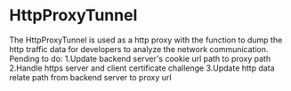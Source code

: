 HttpProxyTunnel
===============

The HttpProxyTunnel is used as a http proxy with the function to dump the http traffic data for developers to analyze the network communication.
Pending to do:
1.Update backend server's cookie url path to proxy path
2.Handle https server and client certificate challenge
3.Update http data relate path from backend server to proxy url
